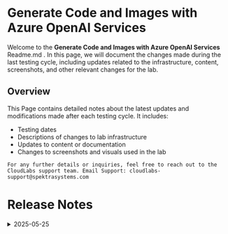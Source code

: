 # Generate Code and Images with Azure OpenAI Services

Welcome to the **Generate Code and Images with Azure OpenAI Services** Readme.md . In this page, we will document the changes made during the last testing cycle, including updates related to the infrastructure, content, screenshots, and other relevant changes for the lab.

## Overview

This Page contains detailed notes about the latest updates and modifications made after each testing cycle. It includes:

- Testing dates
- Descriptions of changes to lab infrastructure
- Updates to content or documentation
- Changes to screenshots and visuals used in the lab

`For any further details or inquiries, feel free to reach out to the CloudLabs support team. Email Support: cloudlabs-support@spektrasystems.com`

# Release Notes
<details>
  <summary>2025-05-25</summary>

#### Infrastructure Changes
- NA
#### Content Changes
- Updated the lab guide to reflect the latest UI changes and naming conventions.
#### Screenshot Updates
- Screenshots are upto date.
#### Testing Notes
- Tested the lab end to end along with lab validations.

</details>
